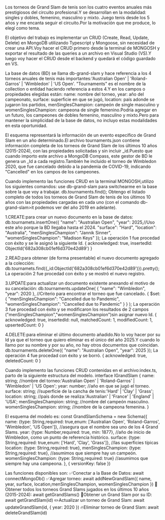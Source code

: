 Los torneos de Grand Slam de tenis son los cuatro eventos anuales más prestigiosos del circuito profesional.Y se desarrollan en la modalidad: singles y dobles, femenino, masculino y mixto. Juego tenis desde los 5 años y me encanta seguir el circuito.Por la motivación que me produce, lo elegí como tema.

El objetivo del trabajo es implementar un CRUD (Create, Read, Update, Delete) en MongoDB utilizando Typescript y Mongoose, sin necesidad de crear una API.Voy hacer el CRUD primero desde la terminal de MONGOSH y exportar el resultado de las queries a un archivo en Visual Studio (VS).Y luego voy hacer el CRUD desde el backend y quedará el código guardado en VS.

La base de datos (BD) se llama db-grand-slam y hace referencia a los 4 torneos anuales de tenis más importantes:'Australian Open' | 'Roland-Garros' | 'Wimbledon' | 'US Open'.
"Tournaments" es el nombre de la collection o entidad haciendo referencia a estos 4.Y en los campos o propiedades elegidas están: name: nombre del torneo, year: año del campeonato, surface: superficie en que se jugó, location: país adonde se jugaron los partidos, menSinglesChampion: campeón de single masculino y womenSinglesChampion: campeona de single femenino.Podría agregar en un futuro, los campeones de dobles femenino, masculino y mixto.Pero para mantener la simplicidad de la base de datos, no incluyo estas modalidades en esta oportunidad.

El esquema representará la información de un evento específico de Grand Slam en un año determinado.El archivo tournaments.json contiene información completa de los torneos de Grand Slam de los últimos 10 años (2015-2024), con las propiedades solicitadas y sin incluir \_id.Puesto que cuando importo este archivo a MongoDB Compass, este gestor de BD le genera un \_Id a cada registro.También he incluido el torneo de Wimbledon 2020, que fue cancelado debido a la pandemia de COVID-19, indicando "Cancelled" en los campos de los campeones.

Cuando implemento las funciones CRUD en la terminal MONGOSH,utilizo los siguientes comandos:
use db-grand-slam para switchearme en la base sobre la que voy a trabajar.
db.tournaments.find();
Obtengo el listado completo de todos los torneos de Grand Slam de tenis de los últimos 10 años con las propiedades cargadas en cada uno (con el comando db-grand-slam>it podemos ver del año 2019 en adelante).

1.CREATE:para crear un nuevo documento en la base de datos:
db.tournamets.insertOne({
"name": "Australian Open",
"year": 2025,//Uso este año porque la BD llegaba hasta el 2024.
"surface": "Hard",
"location": "Australia",
"menSinglesChampion": "Jannik Sinner",
"womenSinglesChampion": "Madison Keys"
});
La operación 1 fue procedad con éxito y se le asignó la siguiente Id.
{
acknowledged: true,
insertedId: ObjectId('682a308cb01ef6d370e42d89')
}

2.READ:para obtener (de forma presentable) el nuevo documento agregado a la colección:
db.tournamets.find({\_id:ObjectId('682a308cb01ef6d370e42d89')}).pretty();
La operación 2 fue procedad con éxito y se mostró el nuevo registro.

3.UPDATE:para actualizar un documento existente anexando el motivo de su cancelación:
db.tournaments.updateOne(
{ "name": "Wimbledon", "year": 2020 }, //Criterio para encontrar el torneo que fue cancelado.
{ $set: {
"menSinglesChampion": "Cancelled due to Pandemic",
"womenSinglesChampion": "Cancelled due to Pandemic"
}
}
);
La operación 3 fue procedad con éxito y se modificaron los resultados de 2 campos ("menSinglesChampion","womenSinglesChampion")sin asignar nuevo Id.
{
acknowledged: true,
insertedId: null,
matchedCount: 1,
modifiedCount: 1,
upsertedCount: 0
}

4.DELETE:para eliminar el último documento añadido.No lo voy hacer por su Id ya que el torneo que quiero eliminar es el único del año 2025.Y cuando lo llamo por su nombre y por su año, no hay otros documentos que coincidan.
db.tournaments.deleteOne({ "name": "Australian Open", "year": 2025 });
La operación 4 fue procedad con éxito y se borró.
{
acknowledged: true,
deletedCount: 0
}

Cuando implemento las funciones CRUD contenidas en el archivo:index.ts, parto de la siguiente estructura del modelo.
interface IGrandSlam {
name: string; //nombre del torneo:'Australian Open' | 'Roland-Garros' | 'Wimbledon' | 'US Open';
year: number; //año en que se jugó el torneo.
surface: string; //superficie de la cancha de tenis:'Hard' | 'Clay' | 'Grass';
location: string; //país donde se realiza:'Australian' | 'France' | 'England' | 'USA';
menSinglesChampion: string; //nombre del campeón masculino.
womenSinglesChampion: string; //nombre de la campeona femenina.
}

El esquema del modelo es:
const GrandSlamSchema = new Schema({
name: {type: String,required: true,enum: ['Australian Open', 'Roland-Garros', 'Wimbledon', 'US Open']}, //asegura que el nombre sea uno de los 4 Grand Slams.
year: {type: Number,required: true, min: 1877}, //año de inicio de Wimbledon, como un punto de referencia histórico.
surface: {type: String,required: true,enum: ['Hard', 'Clay', 'Grass']}, //las superficies típicas
location: {type: String,required: true},
menSinglesChampion: {type: String,required: true}, //asumimos que siempre hay un campeón.
womenSinglesChampion: {type: String,required: true} //asumimos que siempre hay una campeona.
}, {
versionKey: false
})

Las funciones disponibles son:
✅Conectar a la Base de Datos: await connectMongoDb()
✅Agregar torneo: await addNewGrandSlam({ name, year, surface, location,menSinglesChampion, womenSinglesChampion })
📜Obtener todos los torneos Grand Slams jugados en los últimos 10 años (2015-2024): await getGrandSlams()
📃Obtener un Grand Slam por su ID: await getGrandSlam(id)
✏️Actualizar un torneo de Grand Slam: await updateGrandSlam(id, { year: 2020 })
🔥Eliminar torneo de Grand Slam: await deleteGrandSlam(id)
